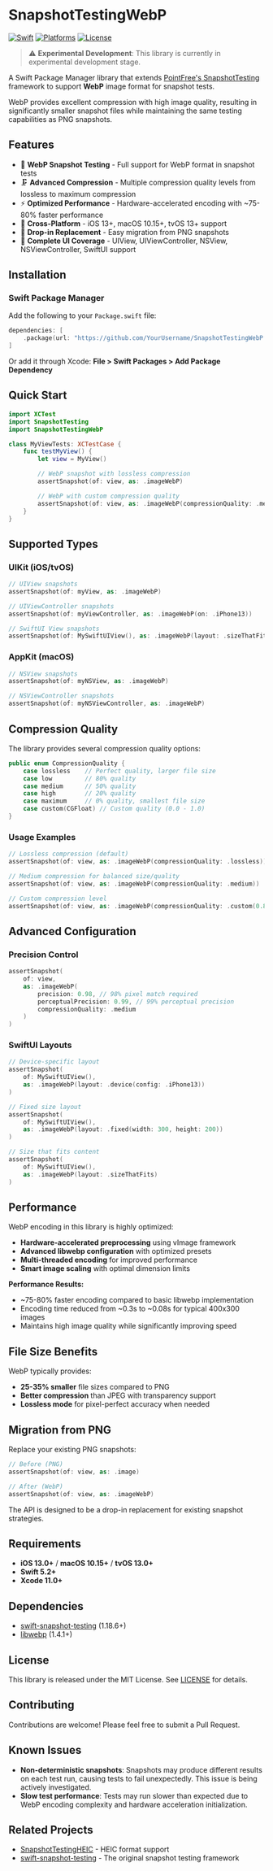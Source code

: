 # SnapshotTestingWebP

[![Swift](https://img.shields.io/badge/Swift-5.2+-orange.svg)](https://swift.org)
[![Platforms](https://img.shields.io/badge/Platforms-iOS%20%7C%20macOS%20%7C%20tvOS-lightgray.svg)](https://swift.org)
[![License](https://img.shields.io/badge/License-MIT-blue.svg)](LICENSE)

> ⚠️ **Experimental Development**: This library is currently in experimental development stage.

A Swift Package Manager library that extends [PointFree's SnapshotTesting](https://github.com/pointfreeco/swift-snapshot-testing) framework to support **WebP** image format for snapshot tests.

WebP provides excellent compression with high image quality, resulting in significantly smaller snapshot files while maintaining the same testing capabilities as PNG snapshots.

## Features

- 📸 **WebP Snapshot Testing** - Full support for WebP format in snapshot tests
- 🗜️ **Advanced Compression** - Multiple compression quality levels from lossless to maximum compression
- ⚡ **Optimized Performance** - Hardware-accelerated encoding with ~75-80% faster performance
- 🎯 **Cross-Platform** - iOS 13+, macOS 10.15+, tvOS 13+ support
- 🔧 **Drop-in Replacement** - Easy migration from PNG snapshots
- 📱 **Complete UI Coverage** - UIView, UIViewController, NSView, NSViewController, SwiftUI support

## Installation

### Swift Package Manager

Add the following to your `Package.swift` file:

```swift
dependencies: [
    .package(url: "https://github.com/YourUsername/SnapshotTestingWebP.git", from: "1.0.0")
]
```

Or add it through Xcode: **File > Swift Packages > Add Package Dependency**

## Quick Start

```swift
import XCTest
import SnapshotTesting
import SnapshotTestingWebP

class MyViewTests: XCTestCase {
    func testMyView() {
        let view = MyView()

        // WebP snapshot with lossless compression
        assertSnapshot(of: view, as: .imageWebP)

        // WebP with custom compression quality
        assertSnapshot(of: view, as: .imageWebP(compressionQuality: .medium))
    }
}
```

## Supported Types

### UIKit (iOS/tvOS)

```swift
// UIView snapshots
assertSnapshot(of: myView, as: .imageWebP)

// UIViewController snapshots
assertSnapshot(of: myViewController, as: .imageWebP(on: .iPhone13))

// SwiftUI View snapshots
assertSnapshot(of: MySwiftUIView(), as: .imageWebP(layout: .sizeThatFits))
```

### AppKit (macOS)

```swift
// NSView snapshots
assertSnapshot(of: myNSView, as: .imageWebP)

// NSViewController snapshots
assertSnapshot(of: myNSViewController, as: .imageWebP)
```

## Compression Quality

The library provides several compression quality options:

```swift
public enum CompressionQuality {
    case lossless    // Perfect quality, larger file size
    case low         // 80% quality
    case medium      // 50% quality
    case high        // 20% quality
    case maximum     // 0% quality, smallest file size
    case custom(CGFloat) // Custom quality (0.0 - 1.0)
}
```

### Usage Examples

```swift
// Lossless compression (default)
assertSnapshot(of: view, as: .imageWebP(compressionQuality: .lossless))

// Medium compression for balanced size/quality
assertSnapshot(of: view, as: .imageWebP(compressionQuality: .medium))

// Custom compression level
assertSnapshot(of: view, as: .imageWebP(compressionQuality: .custom(0.85)))
```

## Advanced Configuration

### Precision Control

```swift
assertSnapshot(
    of: view,
    as: .imageWebP(
        precision: 0.98, // 98% pixel match required
        perceptualPrecision: 0.99, // 99% perceptual precision
        compressionQuality: .medium
    )
)
```

### SwiftUI Layouts

```swift
// Device-specific layout
assertSnapshot(
    of: MySwiftUIView(),
    as: .imageWebP(layout: .device(config: .iPhone13))
)

// Fixed size layout
assertSnapshot(
    of: MySwiftUIView(),
    as: .imageWebP(layout: .fixed(width: 300, height: 200))
)

// Size that fits content
assertSnapshot(
    of: MySwiftUIView(),
    as: .imageWebP(layout: .sizeThatFits)
)
```

## Performance

WebP encoding in this library is highly optimized:

- **Hardware-accelerated preprocessing** using vImage framework
- **Advanced libwebp configuration** with optimized presets
- **Multi-threaded encoding** for improved performance
- **Smart image scaling** with optimal dimension limits

**Performance Results:**

- ~75-80% faster encoding compared to basic libwebp implementation
- Encoding time reduced from ~0.3s to ~0.08s for typical 400x300 images
- Maintains high image quality while significantly improving speed

## File Size Benefits

WebP typically provides:

- **25-35% smaller** file sizes compared to PNG
- **Better compression** than JPEG with transparency support
- **Lossless mode** for pixel-perfect accuracy when needed

## Migration from PNG

Replace your existing PNG snapshots:

```swift
// Before (PNG)
assertSnapshot(of: view, as: .image)

// After (WebP)
assertSnapshot(of: view, as: .imageWebP)
```

The API is designed to be a drop-in replacement for existing snapshot strategies.

## Requirements

- **iOS 13.0+** / **macOS 10.15+** / **tvOS 13.0+**
- **Swift 5.2+**
- **Xcode 11.0+**

## Dependencies

- [swift-snapshot-testing](https://github.com/pointfreeco/swift-snapshot-testing) (1.18.6+)
- [libwebp](https://github.com/the-swift-collective/libwebp) (1.4.1+)

## License

This library is released under the MIT License. See [LICENSE](LICENSE) for details.

## Contributing

Contributions are welcome! Please feel free to submit a Pull Request.

## Known Issues

- **Non-deterministic snapshots**: Snapshots may produce different results on each test run, causing tests to fail unexpectedly. This issue is being actively investigated.
- **Slow test performance**: Tests may run slower than expected due to WebP encoding complexity and hardware acceleration initialization.

## Related Projects

- [SnapshotTestingHEIC](https://github.com/YourUsername/SnapshotTestingHEIC) - HEIC format support
- [swift-snapshot-testing](https://github.com/pointfreeco/swift-snapshot-testing) - The original snapshot testing framework
